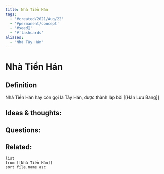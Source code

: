 ```yaml
---
title: Nhà Tiền Hán
tags:
  - '#created/2021/Aug/22'
  - '#permanent/concept'
  - '#seed🥜'
  - '#flashcards'
aliases: 
  - "Nhà Tây Hán"
---
```

# Nhà Tiền Hán

## Definition
Nhà Tiền Hán hay còn gọi là Tây Hán, được thành lập bởi [[Hán Lưu Bang]]

## Ideas & thoughts:


## Questions:


## Related:
```dataview
list
from [[Nhà Tiền Hán]]
sort file.name asc
```